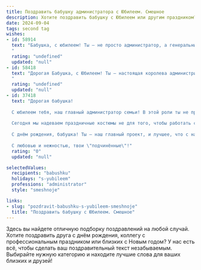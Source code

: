 ```yaml
---
title: Поздравить бабушку администратора с Юбилеем. Смешное
description: Хотите поздравить бабушку с Юбилеем или другим праздником? Наш ИИ создаст незабываемое поздравление, а вы обязательно выделитесь среди других.  
date: 2024-09-04
tags: second tag
wishes:
- id: 58914
  text: "Бабушка, с юбилеем! Ты — не просто администратор, а генеральный директор своей собственной семьи: управляешь бюджетом (пенсией), распределяешь задачи (стирка, глажка, уборка) и организуешь праздники (с твоей помощью, конечно же, они самые лучшие!). Так держать!
  "
  rating: "undefined"
  updated: "null"
- id: 58418
  text: "Дорогая Бабушка, с Юбилеем! Ты — настоящая королева администрирования, с железной хваткой и бархатным голосом! Пусть твоя жизнь  будет полна  не только \"заказами\", но и \"приятными сюрпризами\"  — в виде внуков, тортов и, конечно,  цветущих клумб!
  "
  rating: "undefined"
  updated: "null"
- id: 37418
  text: "Дорогая бабушка!
  
  С юбилеем тебя, наш главный администратор семьи! В этой роли ты не просто управляешь нашими делами, но и ведёшь в порядок наши сердца. Ведь, как истинный администратор, ты всегда знаешь, где кто и что потерял, и мгновенно находишь даже те вещи, которые потерялись в бесконечном \"бабушкином ящичке\"!
  
  Сегодня мы надеваем праздничные костюмы не для того, чтобы работать с документами, а чтобы отпраздновать твой юбилей! Желаем тебе бесконечных запасов энергии, как у самой мощной батарейки, и оптимизма, который не потеряет заряд даже в самые сложные дни! Пусть твой \"рабочий день\" никогда не заканчивается радостью, смехом и приятными встречами.
  
  С днём рождения, бабушка! Ты — наш главный проект, и лучшее, что с нами произошло! Знай, твоё дело не потеряно!
  
  С любовью и нежностью, твои \"подчинённые\"!"
  rating: "0"
  updated: "null"

selectedValues:
  recipients: "babushku"
  holidays: "s-yubileem"
  professions: "administrator"
  style: "smeshnoje"

links:
- slug: "pozdravit-babushku-s-yubileem-smeshnoje"
  title: "Поздравить бабушку с Юбилеем. Смешное"
---
```


Здесь вы найдете отличную подборку поздравлений на любой случай. 
Хотите поздравить друга с днём рождения, коллегу с профессиональным праздником или близких с Новым годом? У нас есть всё, чтобы сделать ваш поздравительный текст незабываемым. Выбирайте нужную категорию и находите лучшие слова для ваших близких и друзей!
